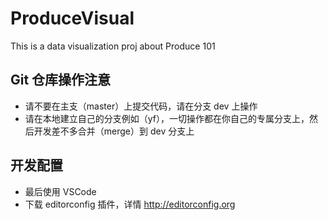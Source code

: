 # ProduceVisual
This is a data visualization proj about Produce 101

## Git 仓库操作注意
- 请不要在主支（master）上提交代码，请在分支 dev 上操作
- 请在本地建立自己的分支例如（yf），一切操作都在你自己的专属分支上，然后开发差不多合并（merge）到 dev 分支上

## 开发配置
- 最后使用 VSCode
- 下载 editorconfig 插件，详情 http://editorconfig.org
